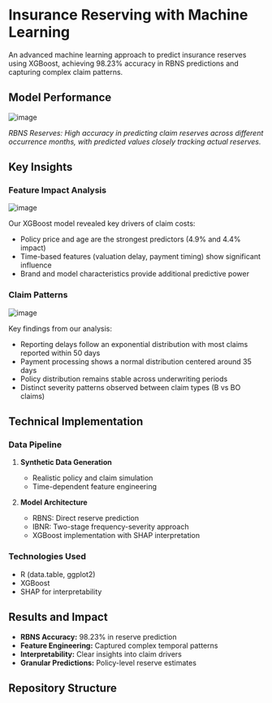 # Insurance Reserving with Machine Learning

An advanced machine learning approach to predict insurance reserves using XGBoost, achieving 98.23% accuracy in RBNS predictions and capturing complex claim patterns.

## Model Performance

![image](https://github.com/user-attachments/assets/e24f44a3-9694-4144-a468-8ff20c53d4fd)

*RBNS Reserves: High accuracy in predicting claim reserves across different occurrence months, with predicted values closely tracking actual reserves.*

## Key Insights

### Feature Impact Analysis
![image](https://github.com/user-attachments/assets/a5670395-78f1-4fd4-b4ab-91712ec54f8c)

Our XGBoost model revealed key drivers of claim costs:
- Policy price and age are the strongest predictors (4.9% and 4.4% impact)
- Time-based features (valuation delay, payment timing) show significant influence
- Brand and model characteristics provide additional predictive power

### Claim Patterns
![image](https://github.com/user-attachments/assets/16672322-9c01-4928-8db3-61ab89c59791)

Key findings from our analysis:
- Reporting delays follow an exponential distribution with most claims reported within 50 days
- Payment processing shows a normal distribution centered around 35 days
- Policy distribution remains stable across underwriting periods
- Distinct severity patterns observed between claim types (B vs BO claims)

## Technical Implementation

### Data Pipeline
1. **Synthetic Data Generation**
   - Realistic policy and claim simulation
   - Time-dependent feature engineering

2. **Model Architecture**
   - RBNS: Direct reserve prediction
   - IBNR: Two-stage frequency-severity approach
   - XGBoost implementation with SHAP interpretation

### Technologies Used
- R (data.table, ggplot2)
- XGBoost
- SHAP for interpretability

## Results and Impact

- **RBNS Accuracy:** 98.23% in reserve prediction
- **Feature Engineering:** Captured complex temporal patterns
- **Interpretability:** Clear insights into claim drivers
- **Granular Predictions:** Policy-level reserve estimates

## Repository Structure
